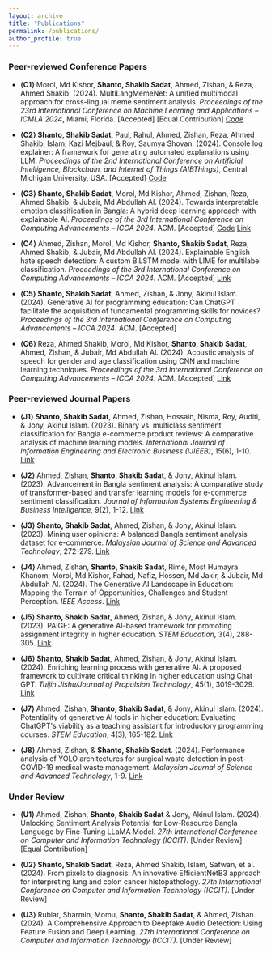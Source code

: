 ```yaml
---
layout: archive
title: "Publications"
permalink: /publications/
author_profile: true
---
```


### Peer-reviewed Conference Papers

- **⟨C1⟩** Morol, Md Kishor, **Shanto, Shakib Sadat**, Ahmed, Zishan, & Reza, Ahmed Shakib. (2024). MultiLangMemeNet: A unified multimodal approach for cross-lingual meme sentiment analysis. _Proceedings of the 23rd International Conference on Machine Learning and Applications – ICMLA 2024_, Miami, Florida. [Accepted] [Equal Contribution] [Code](https://github.com/shakib-sadat/MultiLangMemeNet)

- **⟨C2⟩** **Shanto, Shakib Sadat**, Paul, Rahul, Ahmed, Zishan, Reza, Ahmed Shakib, Islam, Kazi Mejbaul, & Roy, Saumya Shovan. (2024). Console log explainer: A framework for generating automated explanations using LLM. _Proceedings of the 2nd International Conference on Artificial Intelligence, Blockchain, and Internet of Things (AIBThings)_, Central Michigan University, USA. [Accepted] [Code](https://github.com/shakib-sadat/Console-Log-Explainer)

- **⟨C3⟩** **Shanto, Shakib Sadat**, Morol, Md Kishor, Ahmed, Zishan, Reza, Ahmed Shakib, & Jubair, Md Abdullah Al. (2024). Towards interpretable emotion classification in Bangla: A hybrid deep learning approach with explainable AI. _Proceedings of the 3rd International Conference on Computing Advancements – ICCA 2024_. ACM. [Accepted] [Code](https://github.com/shakib-sadat/Bangla-Emotion-Classification-using-XAI) [Link](https://www.researchgate.net/publication/384667881_Towards_Interpretable_Emotion_Classification_in_Bangla_A_Hybrid_Deep_Learning_Approach_with_Explainable_AI)

- **⟨C4⟩** Ahmed, Zishan, Morol, Md Kishor, **Shanto, Shakib Sadat**, Reza, Ahmed Shakib, & Jubair, Md Abdullah Al. (2024). Explainable English hate speech detection: A custom BiLSTM model with LIME for multilabel classification. _Proceedings of the 3rd International Conference on Computing Advancements – ICCA 2024_. ACM. [Accepted] [Link](https://www.researchgate.net/publication/384667783_Explainable_English_Hate_Speech_Detection_A_Custom_BiLSTM_Model_with_LIME_for_Multilabel_Classification)

- **⟨C5⟩** **Shanto, Shakib Sadat**, Ahmed, Zishan, & Jony, Akinul Islam. (2024). Generative AI for programming education: Can ChatGPT facilitate the acquisition of fundamental programming skills for novices? _Proceedings of the 3rd International Conference on Computing Advancements – ICCA 2024_. ACM. [Accepted]

- **⟨C6⟩** Reza, Ahmed Shakib, Morol, Md Kishor, **Shanto, Shakib Sadat**, Ahmed, Zishan, & Jubair, Md Abdullah Al. (2024). Acoustic analysis of speech for gender and age classification using CNN and machine learning techniques. _Proceedings of the 3rd International Conference on Computing Advancements – ICCA 2024_. ACM. [Accepted] [Link](https://www.researchgate.net/publication/384668048_Acoustic_Analysis_of_Speech_for_Gender_and_Age_Classification_Using_CNN_and_Machine_Learning_Techniques)

### Peer-reviewed Journal Papers

- **⟨J1⟩** **Shanto, Shakib Sadat**, Ahmed, Zishan, Hossain, Nisma, Roy, Auditi, & Jony, Akinul Islam. (2023). Binary vs. multiclass sentiment classification for Bangla e-commerce product reviews: A comparative analysis of machine learning models. _International Journal of Information Engineering and Electronic Business (IJIEEB)_, 15(6), 1-10. [Link](https://www.mecs-press.org/ijieeb/ijieeb-v15-n6/v15n6-4.html)

- **⟨J2⟩** Ahmed, Zishan, **Shanto, Shakib Sadat**, & Jony, Akinul Islam. (2023). Advancement in Bangla sentiment analysis: A comparative study of transformer-based and transfer learning models for e-commerce sentiment classification. _Journal of Information Systems Engineering & Business Intelligence_, 9(2), 1-12. [Link](https://e-journal.unair.ac.id/JISEBI/article/view/46986)

- **⟨J3⟩** **Shanto, Shakib Sadat**, Ahmed, Zishan, & Jony, Akinul Islam. (2023). Mining user opinions: A balanced Bangla sentiment analysis dataset for e-commerce. _Malaysian Journal of Science and Advanced Technology_, 272-279. [Link](https://mjsat.com.my/index.php/mjsat/article/view/200)

- **⟨J4⟩** Ahmed, Zishan, **Shanto, Shakib Sadat**, Rime, Most Humayra Khanom, Morol, Md Kishor, Fahad, Nafiz, Hossen, Md Jakir, & Jubair, Md Abdullah Al. (2024). The Generative AI Landscape in Education: Mapping the Terrain of Opportunities, Challenges and Student Perception. _IEEE Access_. [Link](https://ieeexplore.ieee.org/abstract/document/10681094)

- **⟨J5⟩** **Shanto, Shakib Sadat**, Ahmed, Zishan, & Jony, Akinul Islam. (2023). PAIGE: A generative AI-based framework for promoting assignment integrity in higher education. _STEM Education_, 3(4), 288-305. [Link](https://www.aimspress.com/article/doi/10.3934/steme.2023018?viewType=HTML)

- **⟨J6⟩** **Shanto, Shakib Sadat**, Ahmed, Zishan, & Jony, Akinul Islam. (2024). Enriching learning process with generative AI: A proposed framework to cultivate critical thinking in higher education using Chat GPT. _Tuijin Jishu/Journal of Propulsion Technology_, 45(1), 3019-3029. [Link](https://www.propulsiontechjournal.com/index.php/journal/article/view/4680)

- **⟨J7⟩** Ahmed, Zishan, **Shanto, Shakib Sadat**, & Jony, Akinul Islam. (2024). Potentiality of generative AI tools in higher education: Evaluating ChatGPT's viability as a teaching assistant for introductory programming courses. _STEM Education_, 4(3), 165-182. [Link](https://www.aimspress.com/article/doi/10.3934/steme.2024011?viewType=HTML)

- **⟨J8⟩** Ahmed, Zishan, & **Shanto, Shakib Sadat**. (2024). Performance analysis of YOLO architectures for surgical waste detection in post-COVID-19 medical waste management. _Malaysian Journal of Science and Advanced Technology_, 1-9. [Link](https://mjsat.com.my/index.php/mjsat/article/view/232)

### Under Review

- **⟨U1⟩** Ahmed, Zishan, **Shanto, Shakib Sadat** & Jony, Akinul Islam. (2024). Unlocking Sentiment Analysis Potential for Low-Resource Bangla Language by Fine-Tuning LLaMA Model. _27th International Conference on Computer and Information Technology (ICCIT)_. [Under Review] [Equal Contribution]

- **⟨U2⟩** **Shanto, Shakib Sadat**, Reza, Ahmed Shakib, Islam, Safwan, et al. (2024). From pixels to diagnosis: An innovative EfficientNetB3 approach for interpreting lung and colon cancer histopathology. _27th International Conference on Computer and Information Technology (ICCIT)_. [Under Review]

- **⟨U3⟩** Rubiat, Sharmin, Momu, **Shanto, Shakib Sadat**, & Ahmed, Zishan. (2024). A Comprehensive Approach to Deepfake Audio Detection: Using Feature Fusion and Deep Learning. _27th International Conference on Computer and Information Technology (ICCIT)_. [Under Review]
